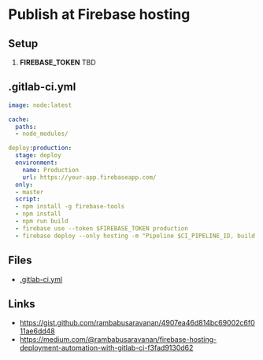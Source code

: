 # Publish at Firebase hosting

## Setup

1. **FIREBASE_TOKEN** TBD

## .gitlab-ci.yml

```yaml
image: node:latest

cache:
  paths:
  - node_modules/

deploy:production:
  stage: deploy
  environment:
    name: Production
    url: https://your-app.firebaseapp.com/
  only:
  - master
  script:
  - npm install -g firebase-tools
  - npm install
  - npm run build
  - firebase use --token $FIREBASE_TOKEN production
  - firebase deploy --only hosting -m "Pipeline $CI_PIPELINE_ID, build $CI_BUILD_ID" --non-interactive --token $FIREBASE_TOKEN

```
## Files
* [.gitlab-ci.yml](.gitlab-ci.yml)

## Links
* https://gist.github.com/rambabusaravanan/4907ea46d814bc69002c6f011ae6dd48
* https://medium.com/@rambabusaravanan/firebase-hosting-deployment-automation-with-gitlab-ci-f3fad9130d62